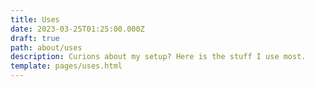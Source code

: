 ```yaml
---
title: Uses
date: 2023-03-25T01:25:00.000Z
draft: true
path: about/uses
description: Curions about my setup? Here is the stuff I use most.
template: pages/uses.html
---
```

